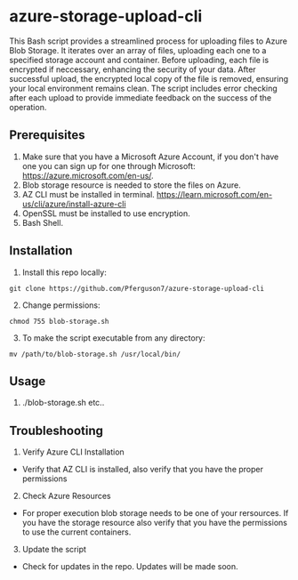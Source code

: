 # azure-storage-upload-cli
This Bash script provides a streamlined process for uploading files to Azure Blob Storage. It iterates over an array of files, uploading each one to a specified storage account and container. Before uploading, each file is encrypted if neccessary, enhancing the security of your data. After successful upload, the encrypted local copy of the file is removed, ensuring your local environment remains clean. The script includes error checking after each upload to provide immediate feedback on the success of the operation. 

## Prerequisites 
1. Make sure that you have a Microsoft Azure Account, if you don't have one you can sign up for one through Microsoft: https://azure.microsoft.com/en-us/.
2. Blob storage resource is needed to store the files on Azure. 
3. AZ CLI must be installed in terminal. https://learn.microsoft.com/en-us/cli/azure/install-azure-cli 
4. OpenSSL must be installed to use encryption. 
5. Bash Shell. 

## Installation
1. Install this repo locally:
``` 
git clone https://github.com/Pferguson7/azure-storage-upload-cli
```
2. Change permissions: 
```
chmod 755 blob-storage.sh
```
3. To make the script executable from any directory: 
``` 
mv /path/to/blob-storage.sh /usr/local/bin/
```

## Usage 
1. ./blob-storage.sh <filename1> <filename2> etc..

## Troubleshooting 
1. Verify Azure CLI Installation
 - Verify that AZ CLI is installed, also verify that you have the proper permissions

2. Check Azure Resources
 - For proper execution blob storage needs to be one of your rersources. If you have the storage resource also verify that you have the permissions to use the current containers. 

3. Update the script
 - Check for updates in the repo. Updates will be made soon. 
